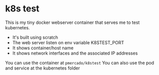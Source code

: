 # k8s test

This is my tiny docker webserver container that serves me to test kubernetes.

* It's built using scratch
* The web server listen on env variable K8STEST_PORT
* It shows container/host name
* It shows network interfaces and the associated IP addresses

You can use the container at `pmercado/k8stest`
You can also use the pod and service at the kubernetes folder
